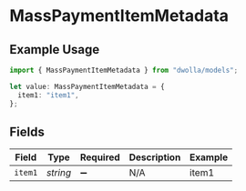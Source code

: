 # MassPaymentItemMetadata

## Example Usage

```typescript
import { MassPaymentItemMetadata } from "dwolla/models";

let value: MassPaymentItemMetadata = {
  item1: "item1",
};
```

## Fields

| Field              | Type               | Required           | Description        | Example            |
| ------------------ | ------------------ | ------------------ | ------------------ | ------------------ |
| `item1`            | *string*           | :heavy_minus_sign: | N/A                | item1              |